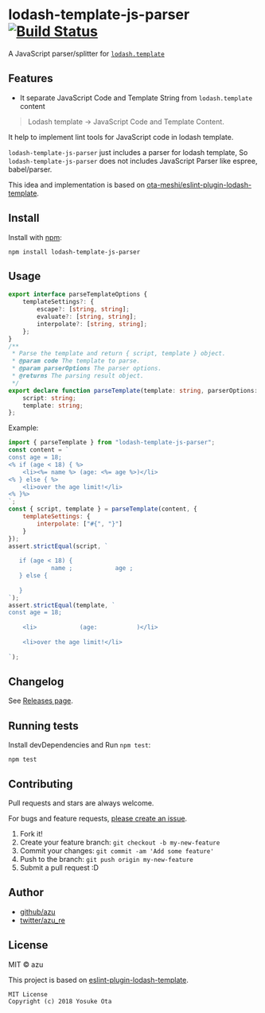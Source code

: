 # lodash-template-js-parser [![Build Status](https://travis-ci.org/azu/lodash-template-js-parser.svg?branch=master)](https://travis-ci.org/azu/lodash-template-js-parser)

A JavaScript parser/splitter for [`lodash.template`](https://lodash.com/docs/#template)

## Features

- It separate JavaScript Code and Template String from `lodash.template` content

> Lodash template -> JavaScript Code and Template Content.

It help to implement lint tools for JavaScript code in lodash template.

`lodash-template-js-parser` just includes a parser for lodash template, So `lodash-template-js-parser` does not includes JavaScript Parser like espree, babel/parser.

This idea and implementation is based on [ota-meshi/eslint-plugin-lodash-template](https://github.com/ota-meshi/eslint-plugin-lodash-template).

## Install

Install with [npm](https://www.npmjs.com/):

    npm install lodash-template-js-parser

## Usage

```ts
export interface parseTemplateOptions {
    templateSettings?: {
        escape?: [string, string];
        evaluate?: [string, string];
        interpolate?: [string, string];
    };
}
/**
 * Parse the template and return { script, template } object.
 * @param code The template to parse.
 * @param parserOptions The parser options.
 * @returns The parsing result object.
 */
export declare function parseTemplate(template: string, parserOptions: parseTemplateOptions): {
    script: string;
    template: string;
};
```

Example:

```js
import { parseTemplate } from "lodash-template-js-parser";
const content = `
const age = 18;
<% if (age < 18) { %>
    <li><%= name %> (age: <%= age %>)</li>
<% } else { %>
    <li>over the age limit!</li>
<% }%>
`;
const { script, template } = parseTemplate(content, {
    templateSettings: {
        interpolate: ["#{", "}"]
    }
});
assert.strictEqual(script, `
               
   if (age < 18) {   
            name ;            age ;   
   } else {   
                                
   }  
`);
assert.strictEqual(template, `
const age = 18;
                    
    <li>            (age:           )</li>
              
    <li>over the age limit!</li>
      
`);
```


## Changelog

See [Releases page](https://github.com/azu/lodash-template-js-parser/releases).

## Running tests

Install devDependencies and Run `npm test`:

    npm test

## Contributing

Pull requests and stars are always welcome.

For bugs and feature requests, [please create an issue](https://github.com/azu/lodash-template-js-parser/issues).

1. Fork it!
2. Create your feature branch: `git checkout -b my-new-feature`
3. Commit your changes: `git commit -am 'Add some feature'`
4. Push to the branch: `git push origin my-new-feature`
5. Submit a pull request :D

## Author

- [github/azu](https://github.com/azu)
- [twitter/azu_re](https://twitter.com/azu_re)

## License

MIT © azu

This project is based on [eslint-plugin-lodash-template](https://github.com/ota-meshi/eslint-plugin-lodash-template).

```
MIT License
Copyright (c) 2018 Yosuke Ota
```
